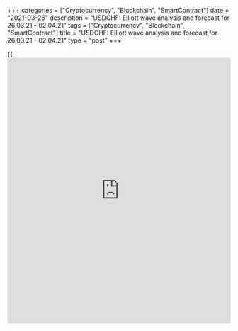 +++
categories = ["Cryptocurrency", "Blockchain", "SmartContract"]
date = "2021-03-26"
description = "USDCHF: Elliott wave analysis and forecast for 26.03.21 - 02.04.21"
tags = ["Cryptocurrency", "Blockchain", "SmartContract"]
title = "USDCHF: Elliott wave analysis and forecast for 26.03.21 - 02.04.21"
type = "post"
+++

{{<iframe id="large-banner" src="https://www.bounty.group/#slide=5.0" width="100%" height="600" scrolling="no" style="border: 0px solid rgb(216, 221, 230); border-radius: 3px;">}}

2021-03-26

2021-03-26

USDCHF: Elliott wave analysis and forecast for 26.03.21 – 02.04.21Alex
Geuta

 **Main scenario:** consider long positions from corrections above the
level of 0.9213 with a target of 0.9508 – 0.9681.

 **Alternative scenario:** breakout and consolidation below the level of
0.9213 will allow the pair to continue declining to the levels of 0.9079
– 0.9003.

 **Analysis:** Presumably, the descending first wave of larger degree
(1) of 5 finished developing on the [daily](https://www.fintecher.org/2020/03/03/forex-trading-daily-strategy/) time frame, with wave 5 of (1)
formed inside. An ascending correction started developing as wave (2) on
the H4 time frame, with wave A of (2) forming inside. Apparently, the
third wave of smaller degree iii of A is forming on the H1 time frame,
with wave (v) of iii forming as part of it. If the presumption is
correct, the pair will continue to rise to the levels of 0.9508 –
0.9681. The level of 0.9213 is critical in this scenario. Its breakout
will allow the pair to continue falling to the levels of 0.9079 –
0.9003.

* * *

* * *



## Price chart of USDCHF in real time mode

The content of this article reflects the author’s opinion and does not
necessarily reflect the official position of LiteForex. The material
published on this page is provided for informational purposes only and
should not be considered as the provision of investment advice for the
purposes of Directive 2004/39/EC.

Rate this article:

{{value}}

( {{count}} {{title}} )